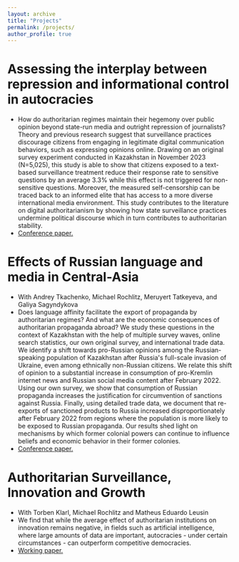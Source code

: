 ```yaml
---
layout: archive
title: "Projects"
permalink: /projects/
author_profile: true
---
```


Assessing the interplay between repression and informational control in autocracies
======
* How do authoritarian regimes maintain their hegemony over public opinion beyond state-run media and outright repression of journalists? 
Theory and previous research suggest that surveillance practices discourage citizens from engaging in legitimate digital communication behaviors, such as expressing opinions online.
Drawing on an original survey experiment conducted in Kazakhstan in November 2023 (N=5,025), this study is able to show that citizens exposed to a text-based surveillance treatment reduce their response rate to sensitive questions by an average 3.3% while this effect is not triggered for non-sensitive questions. 
Moreover, the measured self-censorship can be traced back to an informed elite that has access to a more diverse international media environment.
This study contributes to the literature on digital authoritarianism by showing how state surveillance practices undermine political discourse which in turn contributes to authoritarian stability.
* <u><a href="https://dkarpa.github.io/files/Surveillance_and_self_censorship.pdf">Conference paper</a>.</u>

Effects of Russian language and media in Central-Asia
======
* With Andrey Tkachenko, Michael Rochlitz, Meruyert Tatkeyeva, and Galiya Sagyndykova
* Does language affinity facilitate the export of propaganda by authoritarian regimes? And what are the economic consequences of authoritarian propaganda abroad? We study these questions in the context of Kazakhstan with the help of multiple survey waves, online search statistics, our own original survey, and international trade data. We identify a shift towards pro-Russian opinions among the Russian-speaking population of Kazakhstan after Russia's full-scale invasion of Ukraine, even among ethnically non-Russian citizens. We relate this shift of opinion to a substantial increase in consumption of pro-Kremlin internet news and Russian social media content after February 2022. Using our own survey, we show that consumption of Russian propaganda increases the justification for circumvention of sanctions against Russia. Finally, using detailed trade data, we document that re-exports of sanctioned products to Russia increased disproportionately after February 2022 from regions where the population is more likely to be exposed to Russian propaganda. Our results shed light on mechanisms by which former colonial powers can continue to influence beliefs and economic behavior in their former colonies. 
* <u><a href="https://dkarpa.github.io/files/Language_and_Political_Attitudes_in_the_Russian_World.pdf">Conference paper</a>.</u>



Authoritarian Surveillance, Innovation and Growth
======
* With Torben Klarl, Michael Rochlitz and Matheus Eduardo Leusin
* We find that while the average effect of authoritarian institutions on innovation remains negative, in fields such as artificial intelligence, where large amounts of data are important, autocracies - under certain circumstances - can outperform competitive democracies.
* <u><a href="https://dkarpa.github.io/files/Klarl%20et%20al%202023%20-%20Authoritarian%20Surveillance,%20Innovation%20and%20Growth.pdf">Working paper</a>.</u>
